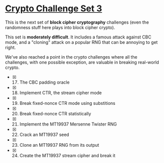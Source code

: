 # [Crypto Challenge Set 3](http://cryptopals.com/sets/3/)
This is the next set of **block cipher cryptography** challenges (even the randomness stuff here plays into block cipher crypto).

This set is **moderately difficult**. It includes a famous attack against CBC mode, and a "cloning" attack on a popular RNG that can be annoying to get right.

We've also reached a point in the crypto challenges where all the challenges, with one possible exception, are valuable in breaking real-world crypto.

- [x] 17. The CBC padding oracle
- [x] 18. Implement CTR, the stream cipher mode
- [x] 19. Break fixed-nonce CTR mode using substitions
- [x] 20. Break fixed-nonce CTR statistically
- [x] 21. Implement the MT19937 Mersenne Twister RNG
- [x] 22. Crack an MT19937 seed
- [x] 23. Clone an MT19937 RNG from its output
- [x] 24. Create the MT19937 stream cipher and break it